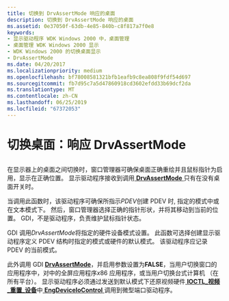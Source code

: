 ```yaml
---
title: 切换到 DrvAssertMode 响应的桌面
description: 切换到 DrvAssertMode 响应的桌面
ms.assetid: 0e37050f-63db-4e85-840b-c8f817a7f0e8
keywords:
- 显示驱动程序 WDK Windows 2000 中，桌面管理
- 桌面管理 WDK Windows 2000 显示
- WDK Windows 2000 的切换桌面显示
- DrvAssertMode
ms.date: 04/20/2017
ms.localizationpriority: medium
ms.openlocfilehash: bf78008581321bfb1eafb9c8ea808f9fdf54d697
ms.sourcegitcommit: fb7d95c7a5d47860918cd3602efdd33b69dcf2da
ms.translationtype: MT
ms.contentlocale: zh-CN
ms.lasthandoff: 06/25/2019
ms.locfileid: "67372053"
---
```

# <a name="switching-desktops-responding-to-drvassertmode"></a>切换桌面：响应 DrvAssertMode


## <span id="ddk_switching_desktops_responding_to_drvassertmode_gg"></span><span id="DDK_SWITCHING_DESKTOPS_RESPONDING_TO_DRVASSERTMODE_GG"></span>


在显示器上的桌面之间切换时，窗口管理器可确保桌面正确重绘并且鼠标指针为启用，显示在正确位置。 显示驱动程序接收到调用[ **DrvAssertMode** ](https://docs.microsoft.com/windows/desktop/api/winddi/nf-winddi-drvassertmode)只有在没有桌面开关时。

当调用此函数时，该驱动程序可确保所指示*PDEV*创建 PDEV 时, 指定的模式中或在文本模式下。 然后，窗口管理器选择正确的指针形状，并将其移动到当前的位置。 GDI，不是驱动程序，负责维护鼠标指针状态。

GDI 调用*DrvAssertMode*将指定的硬件设备模式设置。 此函数可选择创建显示驱动程序定义 PDEV 结构时指定的模式或硬件的默认模式。 该驱动程序应记录 PDEV 的当前模式。

此外调用 GDI [ **DrvAssertMode**](https://docs.microsoft.com/windows/desktop/api/winddi/nf-winddi-drvassertmode)，并启用参数设置为**FALSE**，当用户切换窗口的应用程序中，对中的全屏应用程序*x*86 应用程序，或当用户切换台式计算机 （在所有平台）。 显示驱动程序必须通过发送到默认模式下还原视频硬件[ **IOCTL\_视频\_重置\_设备**](https://docs.microsoft.com/windows-hardware/drivers/ddi/content/ntddvdeo/ni-ntddvdeo-ioctl_video_reset_device)中[ **EngDeviceIoControl** ](https://docs.microsoft.com/windows/desktop/api/winddi/nf-winddi-engdeviceiocontrol)调用到微型端口驱动程序。

 

 





